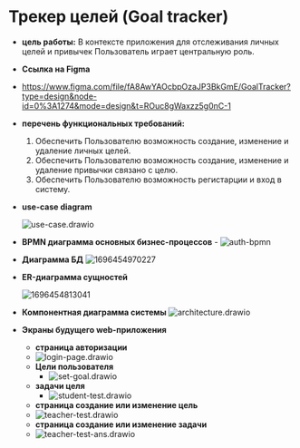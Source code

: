 # Трекер целей (Goal tracker)

- **цель работы:**  В контексте приложения для отслеживания личных целей и привычек Пользователь играет центральную роль.

- **Ссылка на Figma** 
- https://www.figma.com/file/fA8AwYAOcbpOzaJP3BkGmE/GoalTracker?type=design&node-id=0%3A1274&mode=design&t=ROuc8gWaxzz5g0nC-1

- **перечень функциональных требований:**

  1. Обеспечить Пользователю возможность создание, изменение и удаление личных целей.
  2. Обеспечить Пользователю возможность создание, изменение и удаление привычки связано с целю.
  3. Обеспечить Пользователю возможность регистарции и вход в систему.
- **use-case diagram**

  ![use-case.drawio](image/readme/use-case.drawio.png)
- **BPMN диаграмма основных бизнес-процессов**
		- ![auth-bpmn](image/readme/bmpn.svg)
- **Диаграмма БД**
  ![1696454970227](image/readme/entity-relation-ship-diagram.png)
- **ER-диаграмма сущностей**

  ![1696454813041](image/readme/relationship-diagram.png)
- **Компонентная диаграмма системы**
  ![architecture.drawio](image/readme/architecture.drawio.png)

- **Экраны будущего web-приложения**
  -  **страница авторизации** 
  	- ![login-page.drawio](image/readme/login-page.png)
  - **Цели пользователя** 
  	- ![set-goal.drawio](image/readme/set-goal.png)
  - **задачи целя** 
  	- ![student-test.drawio](image/readme/goal-tests.png)
  -  **страница создание или изменение цель** 
  	- ![teacher-test.drawio](image/readme/crud-goal.png)
  -  **страница создание или изменение задачи** 
 	- ![teacher-test-ans.drawio](image/readme/crud-goal.png)
